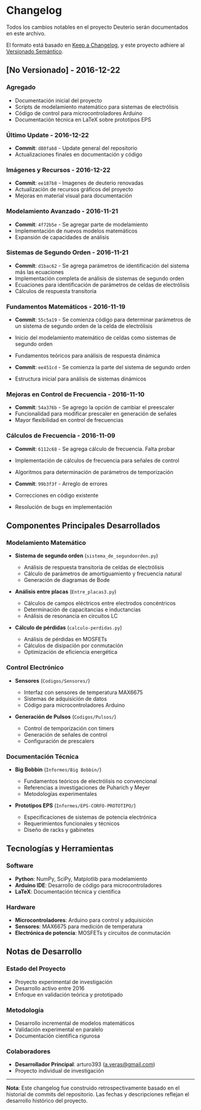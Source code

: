 # Changelog

Todos los cambios notables en el proyecto Deuterio serán documentados en este archivo.

El formato está basado en [Keep a Changelog](https://keepachangelog.com/es-ES/1.0.0/),
y este proyecto adhiere al [Versionado Semántico](https://semver.org/lang/es/).

## [No Versionado] - 2016-12-22

### Agregado
- Documentación inicial del proyecto
- Scripts de modelamiento matemático para sistemas de electrólisis
- Código de control para microcontroladores Arduino
- Documentación técnica en LaTeX sobre prototipos EPS

### Último Update - 2016-12-22
- **Commit**: `d80fab8` - Update general del repositorio
- Actualizaciones finales en documentación y código

### Imágenes y Recursos - 2016-12-22
- **Commit**: `ee187b8` - Imagenes de deuterio renovadas
- Actualización de recursos gráficos del proyecto
- Mejoras en material visual para documentación

### Modelamiento Avanzado - 2016-11-21
- **Commit**: `4f72b5e` - Se agregar parte de modelamiento
- Implementación de nuevos modelos matemáticos
- Expansión de capacidades de análisis

### Sistemas de Segundo Orden - 2016-11-21
- **Commit**: `d1bac62` - Se agrega parámetros de identificación del sistema más las ecuaciones
- Implementación completa de análisis de sistemas de segundo orden
- Ecuaciones para identificación de parámetros de celdas de electrólisis
- Cálculos de respuesta transitoria

### Fundamentos Matemáticos - 2016-11-19
- **Commit**: `55c5a19` - Se comienza código para determinar parámetros de un sistema de segundo orden de la celda de electrólisis
- Inicio del modelamiento matemático de celdas como sistemas de segundo orden
- Fundamentos teóricos para análisis de respuesta dinámica

- **Commit**: `ee451cd` - Se comienza la parte del sistema de segundo orden
- Estructura inicial para análisis de sistemas dinámicos

### Mejoras en Control de Frecuencia - 2016-11-10
- **Commit**: `54a376b` - Se agrego la opción de cambiar el preescaler
- Funcionalidad para modificar prescaler en generación de señales
- Mayor flexibilidad en control de frecuencias

### Cálculos de Frecuencia - 2016-11-09
- **Commit**: `6112c68` - Se agrega cálculo de frecuencia. Falta probar
- Implementación de cálculos de frecuencia para señales de control
- Algoritmos para determinación de parámetros de temporización

- **Commit**: `99b3f3f` - Arreglo de errores
- Correcciones en código existente
- Resolución de bugs en implementación

## Componentes Principales Desarrollados

### Modelamiento Matemático
- **Sistema de segundo orden** (`sistema_de_segundoorden.py`)
  - Análisis de respuesta transitoria de celdas de electrólisis
  - Cálculo de parámetros de amortiguamiento y frecuencia natural
  - Generación de diagramas de Bode

- **Análisis entre placas** (`Entre_placas3.py`)
  - Cálculos de campos eléctricos entre electrodos concéntricos
  - Determinación de capacitancias e inductancias
  - Análisis de resonancia en circuitos LC

- **Cálculo de pérdidas** (`calculo-perdidas.py`)
  - Análisis de pérdidas en MOSFETs
  - Cálculos de disipación por conmutación
  - Optimización de eficiencia energética

### Control Electrónico
- **Sensores** (`Codigos/Sensores/`)
  - Interfaz con sensores de temperatura MAX6675
  - Sistemas de adquisición de datos
  - Código para microcontroladores Arduino

- **Generación de Pulsos** (`Codigos/Pulsos/`)
  - Control de temporización con timers
  - Generación de señales de control
  - Configuración de prescalers

### Documentación Técnica
- **Big Bobbin** (`Informes/Big Bobbin/`)
  - Fundamentos teóricos de electrólisis no convencional
  - Referencias a investigaciones de Puharich y Meyer
  - Metodologías experimentales

- **Prototipos EPS** (`Informes/EPS-CORFO-PROTOTIPO/`)
  - Especificaciones de sistemas de potencia electrónica
  - Requerimientos funcionales y técnicos
  - Diseño de racks y gabinetes

## Tecnologías y Herramientas

### Software
- **Python**: NumPy, SciPy, Matplotlib para modelamiento
- **Arduino IDE**: Desarrollo de código para microcontroladores
- **LaTeX**: Documentación técnica y científica

### Hardware
- **Microcontroladores**: Arduino para control y adquisición
- **Sensores**: MAX6675 para medición de temperatura
- **Electrónica de potencia**: MOSFETs y circuitos de conmutación

## Notas de Desarrollo

### Estado del Proyecto
- Proyecto experimental de investigación
- Desarrollo activo entre 2016
- Enfoque en validación teórica y prototipado

### Metodología
- Desarrollo incremental de modelos matemáticos
- Validación experimental en paralelo
- Documentación científica rigurosa

### Colaboradores
- **Desarrollador Principal**: arturo393 (a.veras@gmail.com)
- Proyecto individual de investigación

---

**Nota**: Este changelog fue construido retrospectivamente basado en el historial de commits del repositorio. Las fechas y descripciones reflejan el desarrollo histórico del proyecto.